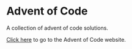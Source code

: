 # Advent of Code

A collection of advent of code solutions.

<a href="https://adventofcode.com/">Click here</a> to go to the Advent of Code website.
